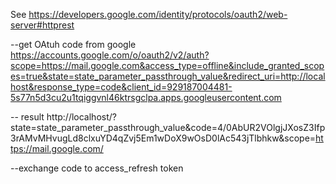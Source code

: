 See https://developers.google.com/identity/protocols/oauth2/web-server#httprest

--get OAtuh code from google
https://accounts.google.com/o/oauth2/v2/auth?scope=https://mail.google.com&access_type=offline&include_granted_scopes=true&state=state_parameter_passthrough_value&redirect_uri=http://localhost&response_type=code&client_id=929187004481-5s77n5d3cu2u1tqiggvnl46ktrsgclpa.apps.googleusercontent.com

-- result
http://localhost/?state=state_parameter_passthrough_value&code=4/0AbUR2VOlgjJXosZ3Ifp3rAMvMHvugLd8clxuYD4qZvj5Em1wDoX9wOsD0lAc543jTlbhkw&scope=https://mail.google.com/

--exchange code to access_refresh token
